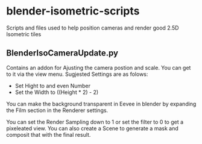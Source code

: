 # blender-isometric-scripts
Scripts and files used to help position cameras and render good 2.5D Isometric tiles

## BlenderIsoCameraUpdate.py

Contains an addon for Ajusting the camera postion and scale. You can get to it 
via the view menu. Sugjested Settings are as folows:

* Set Hight to and even Number
* Set the Width to ((Height * 2) - 2)

You can make the background transparent in Eevee in blender by expanding the
Film section in the Renderer settings.

You can set the Render Sampling down to 1 or set the filter to 0 to get a
pixeleated view. You can also create a Scene to generate a mask and composit
that with the final result.


